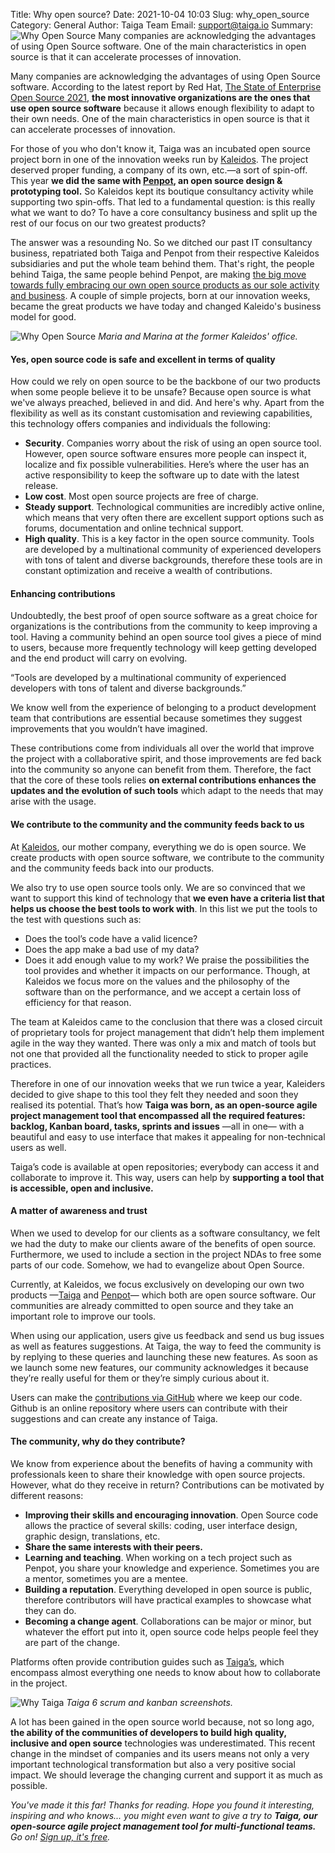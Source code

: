Title: Why open source?
Date: 2021-10-04 10:03
Slug: why_open_source
Category: General
Author: Taiga Team
Email: support@taiga.io
Summary: ![Why Open Source](/images/2021-10-04_why_open_source/2021-10-04_Kaleiders_Why_Open_Source.jpg) Many companies are acknowledging the advantages of using Open Source software. One of the main characteristics in open source is that it can accelerate processes of innovation. 


Many companies are acknowledging the advantages of using Open Source software. According to the latest report by Red Hat, [The State of Enterprise Open Source 2021](https://www.redhat.com/rhdc/managed-files/rh-enterprise-open-source-report-f27565-202101-en.pdf),   **the most innovative organizations are the ones that use open source software** because it allows enough flexibility to adapt to their own needs. One of the main characteristics in open source is that it can accelerate processes of innovation. 
 

For those of you who don't know it, Taiga was an incubated open source project born in one of the innovation weeks run by [Kaleidos](https://kaleidos.net/). The project deserved proper funding, a company of its own, etc.—a sort of spin-off. This year **we did the same with [Penpot](https://penpot.app/), an open source design & prototyping tool.** So Kaleidos kept its boutique consultancy activity while supporting two spin-offs. That led to a fundamental question: is this really what we want to do? To have a core consultancy business and split up the rest of our focus on our two greatest products? 

The answer was a resounding No. So we ditched our past IT consultancy business, repatriated both Taiga and Penpot from their respective Kaleidos subsidiaries and put the whole team behind them. That's right, the people behind Taiga, the same people behind Penpot, are making [the big move towards fully embracing our own open source products as our sole activity and business](https://blog.kaleidos.net/Taiga-and-Penpot-lead-our-new-chapter-at-Kaleidos/). A couple of simple projects, born at our innovation weeks, became the great products we have today and changed Kaleido's business model for good. 

![Why Open Source](/images/2021-10-04_why_open_source/2021-10-04_Kaleiders_Why_Open_Source.jpg)
*Maria and Marina at the former Kaleidos' office.*

#### **Yes, open source code is safe and excellent in terms of quality**
How could we rely on open source to be the backbone of our two products when some people believe it to be unsafe? Because open source is what we've always preached, believed in and did. And here's why. Apart from the flexibility as well as its constant customisation and reviewing capabilities, this technology offers companies and individuals the following: 


- **Security**. Companies worry about the risk of using an open source tool. However, open source software ensures more people can inspect it, localize and fix possible vulnerabilities. Here’s where the user has an active responsibility to keep the software up to date with the latest release.
- **Low cost**. Most open source projects are free of charge.
- **Steady support**. Technological communities are incredibly active online, which means that very often there are excellent support options such as forums, documentation and online technical support.  
- **High quality**. This is a key factor in the open source community. Tools are developed by a multinational community of experienced developers with tons of talent and diverse backgrounds, therefore these tools are in constant optimization and receive a wealth of contributions. 
 

#### **Enhancing contributions**
Undoubtedly, the best proof of open source software as a great choice for organizations is the contributions from the community to keep improving a tool. Having a community behind an open source tool gives a piece of mind to users, because more frequently technology will keep getting developed and the end product will carry on evolving. 

“Tools are developed by a multinational community of experienced developers with tons of talent and diverse backgrounds.”

We know well from the experience of belonging to a product development team that contributions are essential because sometimes they suggest improvements that you wouldn’t have imagined. 

These contributions come from individuals all over the world that improve the project with a collaborative spirit, and those improvements are fed back into the community so anyone can benefit from them. Therefore, the fact that the core of these tools relies **on external contributions enhances the updates and the evolution of such tools** which adapt to the needs that may arise with the usage. 


#### **We contribute to the community and the community feeds back to us**
At [Kaleidos](https://kaleidos.net/), our mother company, everything we do is open source. We create products with open source software, we contribute to the community and the community feeds back into our products. 

We also try to use open source tools only. We are so convinced that we want to support this kind of technology that **we even have a criteria list that helps us choose the best tools to work with**. In this list we put the tools to the test with questions such as: 

- Does the tool’s code have a valid licence?  
- Does the app make a bad use of my data? 
- Does it add enough value to my work? We praise the possibilities the tool provides and whether it impacts on our performance. Though, at Kaleidos we focus more on the values and the philosophy of the software than on the performance, and we accept a certain loss of efficiency for that reason. 

The team at Kaleidos came to the conclusion that there was a closed circuit of proprietary tools for project management that didn’t help them implement agile in the way they wanted. There was only a mix and match of tools but not one that provided all the functionality needed to stick to proper agile practices. 

Therefore in one of our innovation weeks that we run twice a year, Kaleiders decided to give shape to this tool they felt they needed and soon they realised its potential. That’s how **Taiga was born, as an open-source agile project management tool that encompassed all the required features: backlog, Kanban board, tasks, sprints and issues** —all in one— with a beautiful and easy to use interface that makes it appealing for non-technical users as well.  

Taiga’s code is available at open repositories; everybody can access it and collaborate to improve it. This way, users can help by **supporting a tool that is accessible, open and inclusive.**


#### **A matter of awareness and trust**
When we used to develop for our clients as a software consultancy, we felt we had the duty to make our clients aware of the benefits of open source. Furthermore, we used to include a section in the project NDAs to free some parts of our code. Somehow, we had to evangelize about Open Source.

Currently, at Kaleidos, we focus exclusively on developing our own two products —[Taiga](https://www.taiga.io/) and [Penpot](https://penpot.app/)— which both are open source software. Our communities are already committed  to open source and they take an important role to improve our tools. 

When using our application, users give us feedback and send us bug issues as well as features suggestions. At Taiga, the way to feed the community is by replying to these queries and launching these new features. As soon as we launch some new features, our community acknowledges it because they’re really useful for them or they’re simply curious about it. 

Users can make the [contributions via GitHub](https://github.com/kaleidos-ventures) where we keep our code. Github is an online repository where users can contribute with their suggestions and can create any instance of Taiga. 


#### **The community, why do they contribute?**
We know from experience about the benefits of having a community with professionals keen to share their knowledge with open source projects. However, what do they receive in return? Contributions can be motivated by different reasons: 

- **Improving their skills and encouraging innovation**. Open Source code allows the practice of several skills: coding, user interface design, graphic design, translations, etc. 
- **Share the same interests with their peers.**
- **Learning and teaching**. When working on a tech project such as Penpot, you share your knowledge and experience. Sometimes you are a mentor, sometimes you are a mentee. 
- **Building a reputation**. Everything developed in open source is public, therefore contributors will have practical examples to showcase what they can do. 
- **Becoming a change agent**. Collaborations can be major or minor, but whatever the effort put into it, open source code helps people feel they are part of the change. 
 
Platforms often provide contribution guides such as [Taiga’s](https://resources.taiga.io/extend/how-can-i-contribute/), which encompass almost everything one needs to know about how to collaborate in the project. 


 ![Why Taiga](/images/2021-10-04_why_open_source/2021-10-04_whytaiga.jpg)
 *Taiga 6 scrum and kanban screenshots.*

 A lot has been gained in the open source world because, not so long ago, **the ability of the communities of developers to build high quality, inclusive and open source** technologies was underestimated. This recent change in the mindset of companies and its users means not only a very important technological transformation but also a very positive social impact.  We should leverage the changing current and support it as much as possible. 




*You've made it this far! Thanks for reading. Hope you found it interesting, inspiring and who knows... you might even want to give a try to **Taiga, our open-source agile project management tool for multi-functional teams.** Go on! [Sign up, it's free](https://www.taiga.io/trialsignup?hash=f6fa9611a80496b63b12aa088dfbeccb&landing_source=homepage&IP=47.62.83.165&_landing_hash=b192ae461649b7e7d078&_landing_version=dqQNy1W.4XjBO.2AL8o6cG2CgN5Vxjy4).*